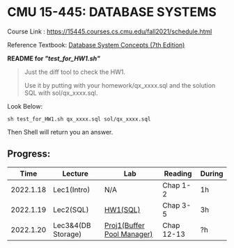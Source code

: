CMU 15-445: DATABASE SYSTEMS
======== 

Course Link : https://15445.courses.cs.cmu.edu/fall2021/schedule.html

Reference Textbook: <u>Database System Concepts (7th Edition)</u> 



**README for *"test_for_HW1.sh"***
> Just the diff tool to check the HW1.
> 
> Use it by putting with your homework/qx_xxxx.sql and the solution SQL
> with sol/qx_xxxx.sql.

Look Below:
```Shell
sh test_for_HW1.sh qx_xxxx.sql sol/qx_xxxx.sql
```
Then Shell will return you an answer. 


Progress:
------
|    Time    | Lecture              | Lab | Reading | During |
| ---------- | ---                  | --- | ---     | -----  |
| 2022.1.18  |  Lec1(Intro)         | N/A | Chap 1-2  | 1h     |
| 2022.1.19  |  Lec2(SQL)           | [HW1(SQL)](https://15445.courses.cs.cmu.edu/fall2021/homework1/)|Chap 3-5 | 3h     |
| 2022.1.20  |  Lec3&4(DB Storage)  | [Proj1(Buffer Pool Manager)](https://15445.courses.cs.cmu.edu/fall2021/project1/) | Chap 12-13| ?h|

